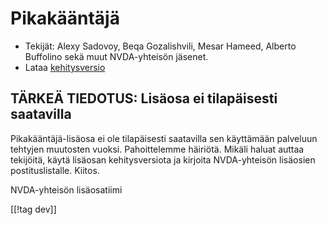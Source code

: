 # Pikakääntäjä #

* Tekijät: Alexy Sadovoy, Beqa Gozalishvili, Mesar Hameed, Alberto Buffolino
  sekä muut NVDA-yhteisön jäsenet.
* Lataa [kehitysversio][2]

## TÄRKEÄ TIEDOTUS: Lisäosa ei tilapäisesti saatavilla

Pikakääntäjä-lisäosa ei ole tilapäisesti saatavilla sen käyttämään palveluun
tehtyjen muutosten vuoksi. Pahoittelemme häiriötä. Mikäli haluat auttaa
tekijöitä, käytä lisäosan kehitysversiota ja kirjoita NVDA-yhteisön
lisäosien postituslistalle. Kiitos.

NVDA-yhteisön lisäosatiimi

[[!tag dev]]

[2]: http://addons.nvda-project.org/files/get.php?file=it-dev
